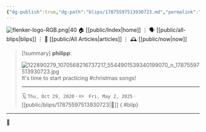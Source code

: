 ```yaml
---
{"dg-publish":true,"dg-path":"blips/17875597513930723.md","permalink":"/blips/17875597513930723/","title":"philipp on instagram @ 2020-10-29"}
---
```



<div class="transclusion internal-embed is-loaded"><div class="markdown-embed">




![flenker-logo-RGB.png|40](/img/user/attachments/flenker-logo-RGB.png)
🏠 [[public/Index\|home]]  ⋮ 🗣️ [[public/all-blips\|blips]] ⋮  📝 [[public/All Articles\|articles]]  ⋮ 🕰️ [[public/now\|now]]


</div></div>


> [!summary] **philipp**:
>
> ![122890279_1070568216737217_5544901539340199070_n_17875597513930723.jpg](/img/user/attachments/122890279_1070568216737217_5544901539340199070_n_17875597513930723.jpg)
> It's time to start practicing #christmas songs!
> - - -
>
> 🗓️ <code>Thu, Oct 29, 2020</code>  · ✏️ <code> Fri, May 2, 2025</code>  · [[public/blips/17875597513930723\|🔗]]
{ #blip}


- - -

 👾
